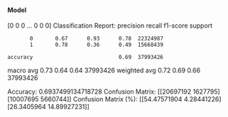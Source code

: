 #### Model
[0 0 0 ... 0 0 0]
Classification Report:
              precision    recall  f1-score   support

           0       0.67      0.93      0.78  22324987
           1       0.78      0.36      0.49  15668439

    accuracy                           0.69  37993426
   macro avg       0.73      0.64      0.64  37993426
weighted avg       0.72      0.69      0.66  37993426

Accuracy: 0.6937499134718728
Confusion Matrix:
[[20697192  1627795]
 [10007695  5660744]]
Confusion Matrix (%):
[[54.47571904  4.28441226]
 [26.3405964  14.89927231]]
